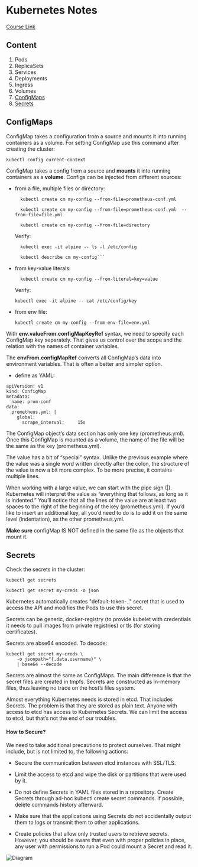 # Kubernetes Notes
 [Course Link](https://www.educative.io/courses/practical-guide-to-kubernetes)

## Content

1. Pods
2. ReplicaSets
3. Services
4. Deployments
5. Ingress
6. Volumes
7. [ConfigMaps](#ConfigMaps)
8. [Secrets](#Secrets)

## ConfigMaps

ConfigMap takes a configuration from a source and mounts it into running containers as a volume.
For setting ConfigMap use this command after creating the cluster:
```
kubectl config current-context
```

ConfigMap takes a config from a source and **mounts** it into running containers as a **volume**.
Configs can be injected from different sources:
- from a file, multiple files or directory:

  ```
    kubectl create cm my-config --from-file=prometheus-conf.yml
  
    kubectl create cm my-config --from-file=prometheus-conf.yml  --from-file=file.yml
  
    kubectl create cm my-config --from-file=directory
  ```
  
  Verify:

  ```
    kubectl exec -it alpine -- ls -l /etc/config
  
    kubectl describe cm my-config```

- from key-value literals:
  ```
    kubectl create cm my-config --from-literal=key=value
  ```

  Verify:

  ```
  kubectl exec -it alpine -- cat /etc/config/key
    ```

 - from env file:

   ```
   kubectl create cm my-config --from-env-file=env.yml
    ```

  With **env.valueFrom.configMapKeyRef** syntax, we need to specify each ConfigMap key separately. 
  That gives us control over the scope and the relation with the names of container variables.
  
  The **envFrom.configMapRef** converts all ConfigMap’s data into environment variables. 
  That is often a better and simpler option.

 - define as YAML:
  ```
  apiVersion: v1
  kind: ConfigMap
  metadata:
    name: prom-conf
  data:
    prometheus.yml: |
      global:
        scrape_interval:     15s
```

The ConfigMap object’s data section has only one key (prometheus.yml). Once this ConfigMap is mounted as a volume, 
the name of the file will be the same as the key (prometheus.yml).

The value has a bit of “special” syntax. Unlike the previous example where the value was a single word written directly 
after the colon, the structure of the value is now a bit more complex. To be more precise, it contains multiple lines.

When working with a large value, we can start with the pipe sign (|). Kubernetes will interpret the value as “everything
 that follows, as long as it is indented.” You’ll notice that all the lines of the value are at least two spaces to the
 right of the beginning of the key (prometheus.yml). If you’d like to insert an additional key, all you’d need to do is 
 to add it on the same level (indentation), as the other prometheus.yml.      
     
**Make sure** configMap IS NOT defined in the same file as the objects that mount it.


## Secrets

Check the secrets in the cluster:

```
kubectl get secrets

kubectl get secret my-creds -o json

```

Kubernetes automatically creates "default-token-.." secret that is used to access the API and modifies the Pods to use this secret.

Secrets can be generic, docker-registry (to provide kubelet with credentials it needs to pull images from private registries)
or tls (for storing certificates).

Secrets are abse64 encoded. To decode:

```
kubectl get secret my-creds \
    -o jsonpath="{.data.username}" \
    | base64 --decode

```

Secrets are almost the same as ConfigMaps. The main difference is that the secret files are created in tmpfs.
Secrets are constructed as in-memory files, thus leaving no trace on the host’s files system.

Almost everything Kubernetes needs is stored in etcd. That includes Secrets. The problem is that they are stored as 
plain text. Anyone with access to etcd has access to Kubernetes Secrets. We can limit the access to etcd, but that’s not the end of our troubles.


#### How to Secure?
We need to take additional precautions to protect ourselves. That might include, but is not limited to, the following actions:

* Secure the communication between etcd instances with SSL/TLS.

* Limit the access to etcd and wipe the disk or partitions that were used by it.

* Do not define Secrets in YAML files stored in a repository. Create Secrets through ad-hoc kubectl create secret commands. If possible, delete commands history afterward.

* Make sure that the applications using Secrets do not accidentally output them to logs or transmit them to other applications.

* Create policies that allow only trusted users to retrieve secrets. However, you should be aware that even with proper policies in place, any user with permissions to run a Pod could mount a Secret and read it.




![Diagram](images/diagram1.png)
